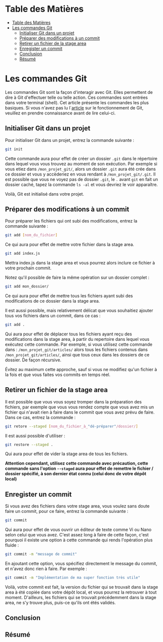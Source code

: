 # Table des Matières

- [Table des Matières](#table-des-matières)
- [Les commandes Git](#les-commandes-git)
  - [Initialiser Git dans un projet](#initialiser-git-dans-un-projet)
  - [Préparer des modifications à un commit](#préparer-des-modifications-à-un-commit)
  - [Retirer un fichier de la stage area](#retirer-un-fichier-de-la-stage-area)
  - [Enregister un commit](#enregister-un-commit)
  - [Conclusion](#conclusion)
  - [Résumé](#résumé)

# Les commandes Git

Les commandes Git sont la façon d'interagir avec Git. Elles permettent de dire à Git d'effectuer telle ou telle action. Ces commandes sont entrées dans votre terminal (shell). Cet article présente les commandes les plus basiques. Si vous n'avez pas lu l`[article](../../03-git-functions/fr/article.md) sur le fonctionnement de Git, veuillez en prendre connaissance avant de lire celui-ci.

## Initialiser Git dans un projet

Pour initialiser Git dans un projet, entrez la commande suivante :

```sh
git init
```

Cette commande aura pour effet de créer un dossier `.git` dans le répertoire dans lequel vous vous trouvez au moment de son exécution. Par exemple si vous etiez dans `/mon_projet_git/`, alors un dossier `.git` aura été crée dans ce dossier et vous y accèderiez en vous rendant à `/mon_projet_git/.git`. Il est possible que vous ne voyez pas de dossier `.git`, le `.` avant `git` en fait un dossier caché, tapez la commande `ls -al` et vous devriez le voir apparaître.

Voilà, Git est initialisé dans votre projet.

## Préparer des modifications à un commit

Pour préparer les fichiers qui ont subi des modifications, entrez la commande suivante :

```sh
git add [nom_du_fichier]
```

Ce qui aura pour effet de mettre votre fichier dans la stage area.

```sh
git add index.js
```

Mettra index.js dans la stage area et vous pourrez alors inclure ce fichier à votre prochain commit.

Notez qu'il possible de faire la même opération sur un dossier complet :

```sh
git add mon_dossier/
```

Ce qui aura pour effet de mettre tous les fichiers ayant subi des modifications de ce dossier dans la stage area.

Il est aussi possible, mais relativement délicat que vous souhaitiez ajouter tous vos fichiers dans un commit, dans ce cas :

```sh
git add .
```

Qui aura pour effet de déplacer tous les fichiers ayant reçu des modifications dans la stage area, à partir du repertoire dans lequel vous exécutez cette commande. Par exemple, si vous utilisez cette commande dans : `/mon_projet_git/articles/` alors tous les fichiers contenus dans `/mon_projet_git/articles/`, ainsi que tous ceux dans les dossiers de ce dossier. De façon récursive.

Évitez au maximum cette approche, sauf si vous ne modifiez qu'un fichier à la fois et que vous faites vos commits en temps réel.

## Retirer un fichier de la stage area

Il est possible que vous vous soyez tromper dans la préparation des fichiers, par exemple que vous vous rendez compte que vous avez mis un fichier qui n'avait rien à faire dans le commit que vous avez prévu de faire. Dans ce cas, entrez la commande :

```sh
git retore --staged [nom_du_fichier_à_"dé-préparer"/dossier/]
```

Il est aussi possible d'utiliser :

```sh
git restore --staged .
```

Qui aura pour effet de vider la stage area de tous les fichiers.

**Attention cependant, utilisez cette commande avec précaution, cette commande sans l'option `--staged` aura pour effet de**
**remettre le fichier / dossier spécifié, à son dernier état connu (celui donc de votre dépôt local)**

## Enregister un commit

Si vous avez des fichiers dans votre stage area, vous voulez sans doute faire un commit, pour ce faire, entrez la commande suivante :

```sh
git commit
```

Qui aura pour effet de vous ouvrir un éditeur de texte comme Vi ou Nano selon celui que vous avez. C'est assez long à faire de cette façon, c'est pourquoi il existe une option à cette commande qui rends l'opération plus fluide :

```sh
git commit -m "message de commit"
```

En ajoutant cette option, vous spécifiez directement le message du commit, et n'avez donc rien à faire. Par exemple :

```sh
git commit -m "Implémentation de ma super fonction très utile"
```

Voilà, votre commit est fait, la version du fichier qui se trouvait dans la stage area à été copiée dans votre dépôt local, et vous pourrez la retrouver à tout moment. D'ailleurs, les fichiers qui se trouvait précédemment dans la stage area, ne s'y trouve plus, puis-ce qu'ils ont étés validés.

## Conclusion

## Résumé